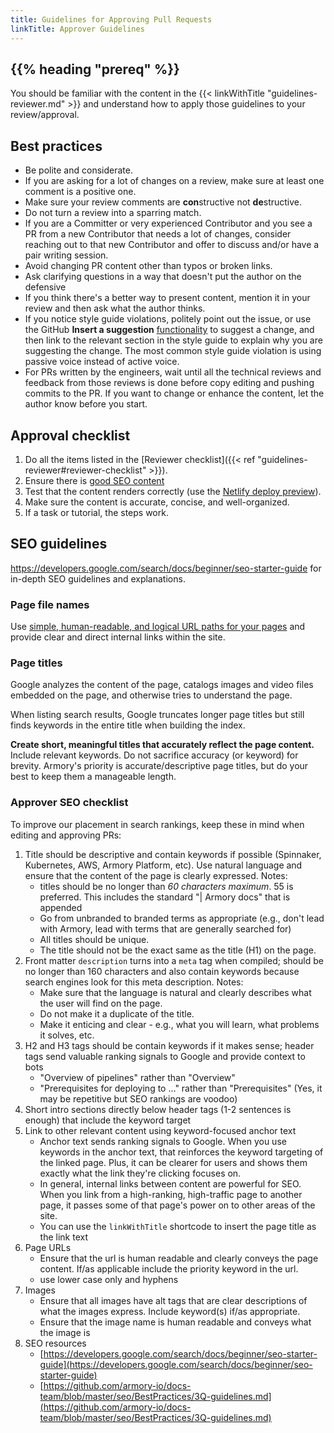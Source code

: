 ```yaml
---
title: Guidelines for Approving Pull Requests
linkTitle: Approver Guidelines
---
```


## {{% heading "prereq" %}}

You should be familiar with the content in the {{< linkWithTitle "guidelines-reviewer.md" >}} and understand how to apply those guidelines to your review/approval.

## Best practices

- Be polite and considerate.
- If you are asking for a lot of changes on a review, make sure at least one comment is a positive one.
- Make sure your review comments are **con**structive not **de**structive.
- Do not turn a review into a sparring match.
- If you are a Committer or very experienced Contributor and you see a PR from a new Contributor that needs a lot of changes, consider reaching out to that new Contributor and offer to discuss and/or have a pair writing session.
- Avoid changing PR content other than typos or broken links.
- Ask clarifying questions in a way that doesn't put the author on the defensive
- If you think there's a better way to present content, mention it in your review and then ask what the author thinks.
- If you notice style guide violations, politely point out the issue, or use the GitHub **Insert a suggestion** [functionality](https://docs.github.com/en/pull-requests/collaborating-with-pull-requests/reviewing-changes-in-pull-requests/commenting-on-a-pull-request#adding-line-comments-to-a-pull-request) to suggest a change, and then link to the relevant section in the style guide to explain why you are suggesting the change. The most common style guide violation is using passive voice instead of active voice.
- For PRs written by the engineers, wait until all the technical reviews and feedback from those reviews is done before copy editing and pushing commits to the PR. If you want to change or enhance the content, let the author know before you start.


## Approval checklist

1. Do all the items listed in the [Reviewer checklist]({{< ref "guidelines-reviewer#reviewer-checklist" >}}).
1. Ensure there is [good SEO content](#approver-seo-checklist)
1. Test that the content renders correctly (use the [Netlify deploy preview](https://docs.netlify.com/site-deploys/deploy-previews/)).
1. Make sure the content is accurate, concise, and well-organized.
1. If a task or tutorial, the steps work.

## SEO guidelines

https://developers.google.com/search/docs/beginner/seo-starter-guide for in-depth SEO guidelines and explanations.

### Page file names

Use [simple, human-readable, and logical URL paths for your pages](https://developers.google.com/search/docs/advanced/guidelines/url-structure) and provide clear and direct internal links within the site.

### Page titles

Google analyzes the content of the page, catalogs images and video files embedded on the page, and otherwise tries to understand the page.

When listing search results, Google truncates longer page titles but still finds keywords in the entire title when building the index.

**Create short, meaningful titles that accurately reflect the page content.** Include relevant keywords. Do not sacrifice accuracy (or keyword) for brevity. Armory's priority is accurate/descriptive page titles, but do your best to keep them a manageable length.

### Approver SEO checklist

To improve our placement in search rankings, keep these in mind when editing and approving PRs:

1. Title should be descriptive and contain keywords if possible (Spinnaker, Kubernetes, AWS, Armory Platform, etc). Use natural language and ensure that the content of the page is clearly expressed.  Notes:
    - titles should be no longer than _60 characters_  _maximum_. 55 is preferred. This includes the standard &quot;| Armory docs&quot; that is appended
    - Go from unbranded to branded terms as appropriate (e.g., don&#39;t lead with Armory, lead with terms that are generally searched for)
    - All titles should be unique.
    - The title should not be the exact same as the title (H1) on the page.
1. Front matter `description`  turns into a `meta` tag when compiled; should be no longer than 160 characters and also contain keywords because search engines look for this meta description. Notes:
    - Make sure that the language is natural and clearly describes what the user will find on the page.
    - Do not make it a duplicate of the title.
    - Make it enticing and clear - e.g., what you will learn, what problems it solves,  etc.
1. H2 and H3 tags should be contain keywords if it makes sense; header tags send valuable ranking signals to Google and provide context to bots
    - &quot;Overview of pipelines&quot; rather than &quot;Overview&quot;
    - &quot;Prerequisites for deploying to …&quot; rather than &quot;Prerequisites&quot;  (Yes, it may be repetitive but SEO rankings are voodoo)
1. Short intro sections directly below header tags (1-2 sentences is enough) that include the keyword target
1. Link to other relevant content using keyword-focused anchor text
    - Anchor text sends ranking signals to Google. When you use keywords in the anchor text, that reinforces the keyword targeting of the linked page. Plus, it can be clearer for users and shows them exactly what the link they're clicking focuses on.
    - In general, internal links between content are powerful for SEO. When you link from a high-ranking, high-traffic page to another page, it passes some of that page's power on to other areas of the site.
    - You can use the `linkWithTitle` shortcode to insert the page title as the link text
1. Page URLs
    - Ensure that the url is human readable and clearly conveys the page content. If/as applicable include the priority keyword in the url.
    - use lower case only and hyphens
1. Images
    - Ensure that all images have alt tags that are clear descriptions of what the images express. Include keyword(s) if/as appropriate.
    - Ensure that the image name is human readable and conveys what the image is
1. SEO resources
    - [https://developers.google.com/search/docs/beginner/seo-starter-guide](https://developers.google.com/search/docs/beginner/seo-starter-guide)
    - [https://github.com/armory-io/docs-team/blob/master/seo/BestPractices/3Q-guidelines.md](https://github.com/armory-io/docs-team/blob/master/seo/BestPractices/3Q-guidelines.md)



